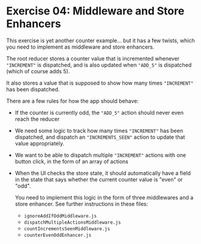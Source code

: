 # Exercise 04: Middleware and Store Enhancers

This exercise is yet another counter example... but it has a few twists, which you need to implement as
middleware and store enhancers.

The root reducer stores a counter value that is incremented whenever `"INCREMENT"` is dispatched, and is also
updated when `"ADD_5"` is dispatched (which of course adds 5).

It also stores a value that is supposed to show how many times `"INCREMENT"` has been dispatched.

There are a few rules for how the app should behave:

- If the counter is currently odd, the `"ADD_5"` action should never even reach the reducer
- We need some logic to track how many times `"INCREMENT"` has been dispatched, and dispatch an `"INCREMENTS_SEEN"`
  action to update that value appropriately.
- We want to be able to dispatch multiple `"INCREMENT"` actions with one button click, in the form of an array of actions
- When the UI checks the store state, it should automatically have a field in the state that says whether the current
  counter value is "even" or "odd".

  You need to implement this logic in the form of three middlewares and a store enhancer.  See further instructions
  in these files:

  - `ignoreAddIfOddMiddleware.js`
  - `dispatchMultipleActionsMiddleware.js`
  - `countIncrementsSeenMiddleware.js`
  - `counterEvenOddEnhancer.js`
